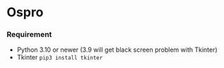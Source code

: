 # Ospro

### Requirement

- Python 3.10 or newer (3.9 will get black screen problem with Tkinter)
- Tkinter `pip3 install tkinter`
